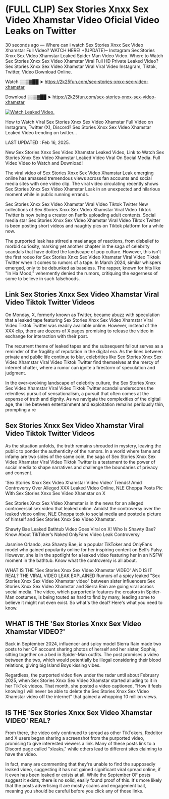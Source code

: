 # (FULL CLIP) Sex Stories Xnxx Sex Video Xhamstar Video Oficial Video Leaks on Twitter

30 seconds ago — Where can i watch Sex Stories Xnxx Sex Video Xhamstar Full Video? WATCH HERE! +(UPDATE)~ Instagram Sex Stories Xnxx Sex Video Xhamstar Leaked Spider Man Video Video. Where to Watch Sex Stories Xnxx Sex Video Xhamstar Viral Full HD Private Leaked Video? Sex Stories Xnxx Sex Video Xhamstar Viral Viral Video Instagram, Tiktok, Twitter, Video Download Online.

Watch ░░▒▓██ ➤ https://2k25fun.com/sex-stories-xnxx-sex-video-xhamstar

Download ░░▒▓██ ➤ https://2k25fun.com/sex-stories-xnxx-sex-video-xhamstar

[![Watch Leaked Video.](https://miro.medium.com/v2/resize:fit:828/format:webp/1*cilzJN44JGOrTw9NJCrNHA.gif "Watch Leaked Video")](https://2k25fun.com/sex-stories-xnxx-sex-video-xhamstar)

How to Watch Viral Sex Stories Xnxx Sex Video Xhamstar Full Video on Instagram, Twitter (X), Discord? Sex Stories Xnxx Sex Video Xhamstar Leaked Video trending on twitter...

LAST UPDATED : Feb 16, 2025.

New Sex Stories Xnxx Sex Video Xhamstar Leaked Video, Link to Watch Sex Stories Xnxx Sex Video Xhamstar Leaked Video Viral On Social Media. Full Video Video to Watch and Download!

The viral video of Sex Stories Xnxx Sex Video Xhamstar Leak emerging online has amassed tremendous views across fan accounts and social media sites with one video clip. The viral video circulating recently shows Sex Stories Xnxx Sex Video Xhamstar Leak in an unexpected and hilarious moment while in public running errands.

Sex Stories Xnxx Sex Video Xhamstar Viral Video Tiktok Twitter New collections of Sex Stories Xnxx Sex Video Xhamstar Viral Video Tiktok Twitter is now being a creator on Fanfix uploading adult contents. Social media star Sex Stories Xnxx Sex Video Xhamstar Viral Video Tiktok Twitter is been posting short videos and naughty pics on Tiktok platform for a while now.

The purported leak has stirred a maelanage of reactions, from disbelief to morbid curiosity, marking yet another chapter in the saga of celebrity scandals that have dotted the landscape of pop culture. However, this isn't the first rodeo for Sex Stories Xnxx Sex Video Xhamstar Viral Video Tiktok Twitter when it comes to rumors of a tape. In March 2024, similar whispers emerged, only to be debunked as baseless. The rapper, known for hits like "In Ha Mood," vehemently denied the rumors, critiquing the eagerness of some to believe in such falsehoods.

## Link Sex Stories Xnxx Sex Video Xhamstar Viral Video Tiktok Twitter Videos

On Monday, X, formerly known as Twitter, became abuzz with speculation that a leaked tape featuring Sex Stories Xnxx Sex Video Xhamstar Viral Video Tiktok Twitter was readily available online. However, instead of the XXX clip, there are dozens of X pages promising to release the video in exchange for interaction with their post.

The recurrent theme of leaked tapes and the subsequent fallout serves as a reminder of the fragility of reputation in the digital era. As the lines between private and public life continue to blur, celebrities like Sex Stories Xnxx Sex Video Xhamstar Viral Video Tiktok Twitter find themselves at the mercy of internet chatter, where a rumor can ignite a firestorm of speculation and judgment.

In the ever-evolving landscape of celebrity culture, the Sex Stories Xnxx Sex Video Xhamstar Viral Video Tiktok Twitter scandal underscores the relentless pursuit of sensationalism, a pursuit that often comes at the expense of truth and dignity. As we navigate the complexities of the digital age, the line between entertainment and exploitation remains perilously thin, prompting a re

##  Sex Stories Xnxx Sex Video Xhamstar Viral Video Tiktok Twitter Videos

As the situation unfolds, the truth remains shrouded in mystery, leaving the public to ponder the authenticity of the rumors. In a world where fame and infamy are two sides of the same coin, the saga of Sex Stories Xnxx Sex Video Xhamstar Viral Video Tiktok Twitter is a testament to the power of social media to shape narratives and challenge the boundaries of privacy and consent.

'Sex Stories Xnxx Sex Video Xhamstar Video Video' Trends! Amid Controversy Over Alleged XXX Leaked Video Online, NLE Choppa Posts Pic With Sex Stories Xnxx Sex Video Xhamstar on X

Sex Stories Xnxx Sex Video Xhamstar is in the news for an alleged controversial sex video that leaked online. Amidst the controversy over the leaked video online, NLE Choppa took to social media and posted a picture of himself and Sex Stories Xnxx Sex Video Xhamstar.

Shawty Bae Leaked Bathtub Video Goes Viral on X! Who Is Shawty Bae? Know About TikToker’s Naked OnlyFans Video Leak Controversy

Jasmine Orlando, aka Shawty Bae, is a popular TikToker and OnlyFans model who gained popularity online for her inspiring content on Bell’s Palsy. However, she is in the spotlight for a leaked video featuring her in an NSFW moment in the bathtub. Know what the controversy is all about.

WHAT IS THE 'Sex Stories Xnxx Sex Video Xhamstar VIDEO' AND IS IT REAL? THE VIRAL VIDEO LEAK EXPLAINED Rumors of a spicy leaked "Sex Stories Xnxx Sex Video Xhamstar video" between sister influencers Sex Stories Xnxx Sex Video Xhamstar and Sierra Rain are going viral across social media. The video, which purportedly features the creators in Spider-Man costumes, is being touted as hard to find by many, leading some to believe it might not even exist. So what's the deal? Here's what you need to know.

## WHAT IS THE 'Sex Stories Xnxx Sex Video Xhamstar VIDEO?'

Back in September 2024, influencer and spicy model Sierra Rain made two posts to her OF account sharing photos of herself and her sister, Sophie, sitting together on a bed in Spider-Man outfits. The post promises a video between the two, which would potentially be illegal considering their blood relations, giving big Island Boys kissing vibes.

Regardless, the purported video flew under the radar until about February 2025, when Sex Stories Xnxx Sex Video Xhamstar started alluding to it in her TikTok videos. That month, she posted a video captioned, "How it feels knowing I will never be able to delete the Sex Stories Xnxx Sex Video Xhamstar video off the internet" that gained a whopping 10 million views.

## IS THE 'Sex Stories Xnxx Sex Video Xhamstar VIDEO' REAL?

From there, the video only continued to spread as other TikTokers, Redditor and X users began sharing a screenshot from the purported video, promising to give interested viewers a link. Many of these posts link to a Discord page called "xleaks," while others lead to different sites claiming to have the video.

In fact, many are commenting that they're unable to find the supposedly leaked video, suggesting it has not gained significant viral spread online, if it even has been leaked or exists at all. While the September OF posts suggest it exists, there is no solid, easily found proof of this. It's more likely that the posts advertising it are mostly scams and engagement bait, meaning you should be careful before you click any of those links.